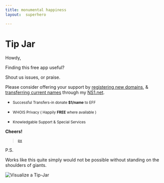 ```yaml
---
title: monumental happiness
layout:  superhero

---
```



# Tip Jar


Howdy,


Finding this free app useful?

Shout us issues, or praise.


Please consider offering your support by [registering new domains](http://ns1.net/en/domains/new/?utm_campaign=github&amp;utm_src=cfapp_pa&amp;utm_content=tip-jar), &amp; [transferring current names](http://ns1.net/en/domains/transfer/?utm_campaign=github&amp;utm_src=cfapp_pa&amp;utm_content=tip-jar) through my [NS1.net](http://ns1.net/?utm_campaign=github&amp;utm_src=cfapp_pa&amp;utm_content=tip-jar).


* <small><span class="">Successful</span> Transfers-in donate <b>$1/name</b> to <span class="px-EFF">EFF</span></small>

* <small>WHOIS Privacy ( <span class="">Happily</span> <b>FREE</b> where available )</small>

* <small>Knowledgable Support &amp; Special Services</small>


**Cheers!**
> [<small>px</small>](http://playerx.net)

  P.S.

  Works like this quite simply would not be possible without standing on the shoulders of giants.
<!--
Paraphrashing Isaac Newton: ^
/-->

<!--
Someone may find this and smile. :D
/-->

<!--
              __  _
 ___   ___   / _|| |_ __      __ __ _  _ __  ___
/ __| / _ \ | |_ | __|\ \ /\ / // _` || '__|/ _ \
\__ \| (_) ||  _|| |_  \ V  V /| (_| || |  |  __/
|___/ \___/ |_|   \__|  \_/\_/  \__,_||_|   \___|
Software I like:

> * [Linux](https://www.kernel.org/)
> * [FreeBSD](http://www.freebsdfoundation.org/donate/)
> * [nginx](http://nginx.org/)
> * [git](http://git-scm.com/)
> * [BIND](http://www.isc.org/downloads/bind/)
> > * [BIND Status](http://www.isc.org/downloads/software-support-policy/bind-software-status/)

> * [coffeescript](http://coffeescript.org/)

/-->

<img class="pull-right tip-jar-right placeholder" data-src="/holder.js/100%x180/" title="Visualize a Tip-Jar"/>
